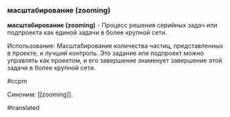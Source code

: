 ### масштабирование (zooming)

**масштабирование (zooming)** - Процесс решения серийных задач или подпроекта как единой задачи в более крупной сети.

Использование: Масштабирование количества частиц, представленных в проекте, и лучший контроль. Это задание или подпроект можно управлять как проектом, и его завершение знаменует завершение этой задачи в более крупной сети.

#ccpm

Синоним: [[zooming]].

#translated
